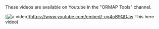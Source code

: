 These videos are available on Youtube in the "ORMAP Tools" channel.

[![a video](https://www.youtube.com/embed/-og4oB9QDJw/0.jpg)](https://www.youtube.com/embed/-og4oB9QDJw This here video)


